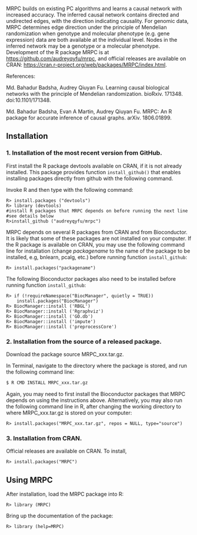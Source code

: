 
MRPC builds on existing PC algorithms and learns a causal network with increased accuracy.  The inferred causal network contains directed and undirected edges, with the direction indicating causality.  For genomic data, MRPC determines edge direction under the principle of Mendelian randomization when genotype and molecular phenotype (e.g. gene expression) data are both available at the individual level. Nodes in the inferred network may be a genotype or a molecular phenotype.  
Development of the R package MRPC is at https://github.com/audreyqyfu/mrpc, and official releases are available on CRAN: https://cran.r-project.org/web/packages/MRPC/index.html.

References:

Md. Bahadur Badsha, Audrey Qiuyan Fu. Learning causal biological networks with the principle of Mendelian randomization. bioRxiv. 171348. doi:10.1101/171348.

Md. Bahadur Badsha, Evan A Martin, Audrey Qiuyan Fu. MRPC: An R package for accurate inference of causal graphs.  arXiv. 1806.01899.

## Installation

### 1. Installation of the most recent version from GitHub.

First install the R package devtools available on CRAN, if it is not already installed. This package provides function `install_github()` that enables installing packages directly from github with the following command.

Invoke R and then type with the following command:
```
R> install.packages ("devtools")
R> library (devtools)
#install R packages that MRPC depends on before running the next line 
#see details below
R>install_github ("audreyqyfu/mrpc")
```
MRPC depends on several R packages from CRAN and from Bioconductor.  It is likely that some of these packages are not installed on your computer.  If the R package is available on CRAN, you may use the following command line for installation (change _packagename_ to the name of the package to be installed, e.g, bnlearn, pcalg, etc.) before running function `install_github`:
```
R> install.packages("packagename")
```

The following Bioconductor packages also need to be installed before running function `install_github`:
```
R> if (!requireNamespace("BiocManager", quietly = TRUE))
    install.packages("BiocManager")
R> BiocManager::install ('RBGL')
R> BiocManager::install ('Rgraphviz')
R> BiocManager::install ('GO.db')
R> BiocManager::install ('impute')
R> BiocManager::install ('preprocessCore')
```
### 2. Installation from the source of a released package.

Download the package source MRPC_xxx.tar.gz.  

In Terminal, navigate to the directory where the package is stored, and run the following command line:
```bash
$ R CMD INSTALL MRPC_xxx.tar.gz
```
Again, you may need to first install the Bioconductor packages that MRPC depends on using the instructions above.
Alternatively, you may also run the following command line in R, after changing the working directory to where MRPC_xxx.tar.gz is stored on your computer:
```
R> install.packages("MRPC_xxx.tar.gz", repos = NULL, type="source")
```
### 3. Installation from CRAN.

Official releases are available on CRAN.  To install,
```
R> install.packages("MRPC")
```
## Using MRPC
After installation, load the MRPC package into R:
```
R> library (MRPC)
```
Bring up the documentation of the package:
```
R> library (help=MRPC)
```

